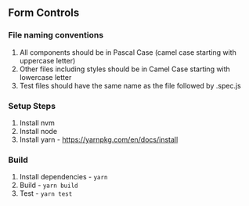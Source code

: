 Form Controls
----------------

### File naming conventions

1. All components should be in Pascal Case (camel case starting with uppercase letter)
2. Other files including styles should be in Camel Case starting with lowercase letter
3. Test files should have the same name as the file followed by .spec.js

### Setup Steps

1. Install nvm
2. Install node
3. Install yarn - https://yarnpkg.com/en/docs/install

### Build

1. Install dependencies - `yarn`
2. Build - `yarn build`
3. Test - `yarn test`
